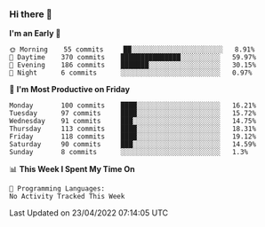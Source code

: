 ### Hi there 👋

<!--
**abhay-singh-au3/abhay-singh-au3** is a ✨ _special_ ✨ repository because its `README.md` (this file) appears on your GitHub profile.

Here are some ideas to get you started:

- 🔭 I’m currently working on ...
- 🌱 I’m currently learning ...
- 👯 I’m looking to collaborate on ...
- 🤔 I’m looking for help with ...
- 💬 Ask me about ...
- 📫 How to reach me: ...
- 😄 Pronouns: ...
- ⚡ Fun fact: ...
-->


<!--START_SECTION:waka-->
**I'm an Early 🐤** 

```text
🌞 Morning    55 commits     ██░░░░░░░░░░░░░░░░░░░░░░░   8.91% 
🌆 Daytime    370 commits    ███████████████░░░░░░░░░░   59.97% 
🌃 Evening    186 commits    ███████░░░░░░░░░░░░░░░░░░   30.15% 
🌙 Night      6 commits      ░░░░░░░░░░░░░░░░░░░░░░░░░   0.97%

```
📅 **I'm Most Productive on Friday** 

```text
Monday       100 commits    ████░░░░░░░░░░░░░░░░░░░░░   16.21% 
Tuesday      97 commits     ████░░░░░░░░░░░░░░░░░░░░░   15.72% 
Wednesday    91 commits     ███░░░░░░░░░░░░░░░░░░░░░░   14.75% 
Thursday     113 commits    ████░░░░░░░░░░░░░░░░░░░░░   18.31% 
Friday       118 commits    ████░░░░░░░░░░░░░░░░░░░░░   19.12% 
Saturday     90 commits     ███░░░░░░░░░░░░░░░░░░░░░░   14.59% 
Sunday       8 commits      ░░░░░░░░░░░░░░░░░░░░░░░░░   1.3%

```


📊 **This Week I Spent My Time On** 

```text
💬 Programming Languages: 
No Activity Tracked This Week

```


 Last Updated on 23/04/2022 07:14:05 UTC
<!--END_SECTION:waka-->
